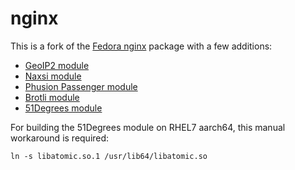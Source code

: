# nginx

This is a fork of the [Fedora nginx](https://src.fedoraproject.org/rpms/nginx)
package with a few additions:

 * [GeoIP2 module](https://github.com/leev/ngx_http_geoip2_module/)
 * [Naxsi module](https://github.com/wargio/naxsi/)
 * [Phusion Passenger module](https://www.phusionpassenger.com/)
 * [Brotli module](https://github.com/google/ngx_brotli)
 * [51Degrees module](https://github.com/51Degrees/Device-Detection/)

For building the 51Degrees module on RHEL7 aarch64, this manual workaround
is required:
```
ln -s libatomic.so.1 /usr/lib64/libatomic.so
```

